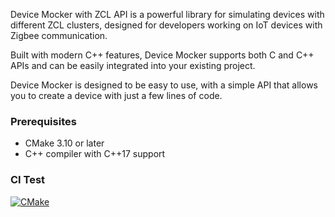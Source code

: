 
Device Mocker with ZCL API is a powerful library for simulating devices with different ZCL clusters, designed for developers working on IoT devices with Zigbee communication.

Built with modern C++ features, Device Mocker supports both C and C++ APIs and can be easily integrated into your existing project.

Device Mocker is designed to be easy to use, with a simple API that allows you to create a device with just a few lines of code.


### Prerequisites

- CMake 3.10 or later
- C++ compiler with C++17 support

### CI Test
[![CMake](https://github.com/zakaria1193/mockerbee/actions/workflows/cmake.yml/badge.svg)](https://github.com/zakaria1193/mockerbee/actions/workflows/cmake.yml)
